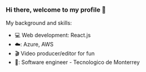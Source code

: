 ### Hi there, welcome to my profile 👋 

My background and skills:
- :computer: Web development: React.js
- ☁️: Azure, AWS
- 🎬 Video producer/editor for fun
- 🏫: Software engineer - Tecnologico de Monterrey 
